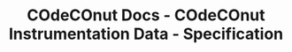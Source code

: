 ---
layout: page
title: COdeCOnut Docs - COdeCOnut Instrumentation Data - Specification
permalink: /documentation/cid_format
---